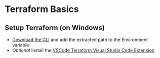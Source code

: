 # Terraform Basics

## Setup Terraform (on Windows)

- [Download the CLI](https://www.terraform.io/downloads.html) and add the extracted path to the Environment variable
- _Optional_ Install the [VSCode Terraform Visual Studio Code Extension](https://marketplace.visualstudio.com/items?itemName=HashiCorp.terraform)

